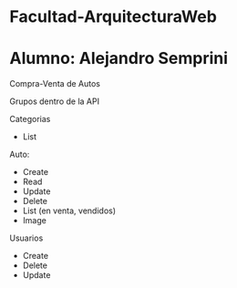 # Facultad-ArquitecturaWeb
# Alumno: Alejandro Semprini

Compra-Venta de Autos

Grupos dentro de la API

Categorias
* List

Auto:
* Create
* Read
* Update
* Delete
* List (en venta, vendidos)
* Image

Usuarios
* Create
* Delete
* Update
